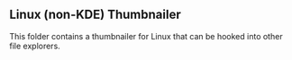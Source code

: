Linux (non-KDE) Thumbnailer
---------------------------

This folder contains a thumbnailer for Linux that can be hooked into other
file explorers.
